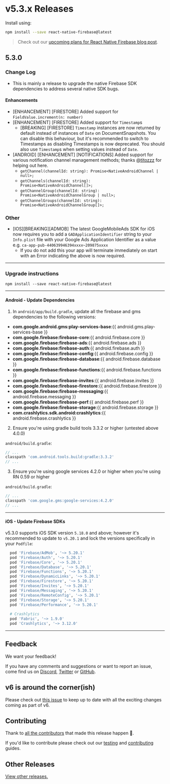 # v5.3.x Releases

Install using:
 
```bash
npm install --save react-native-firebase@latest
```

> Check out our [upcoming plans for React Native Firebase blog post](https://blog.invertase.io/react-native-firebase-2019-7e334ca9bcc6).

## 5.3.0

### Change Log

 - This is mainly a release to upgrade the native Firebase SDK dependencies to address several native SDK bugs.
 
#### Enhancements
 
 - [ENHANCEMENT] [FIRESTORE] Added support for `FieldValue.increment(n: number)`
 - [ENHANCEMENT] [FIRESTORE] Added support for `Timestamp`s
   - [BREAKING] [FIRESTORE] `Timestamp` instances are now returned by default instead of instances of `Date` on DocumentSnapshots. You can disable this behaviour, but it's recommended to switch to Timestamps as disabling Timestamps is now deprecated. You should also use `Timestamp`s when setting values instead of `Date`.
 - [ANDROID] [ENHANCEMENT] [NOTIFICATIONS] Added support for various notification channel management methods; thanks [@titozzz](https://github.com/Titozzz) for helping out here.
   - `getChannel(channelId: string): Promise<NativeAndroidChannel | null>;`
   - `getChannels(channelId: string): Promise<NativeAndroidChannel[]>;`
   - `getChannelGroup(channelId: string): Promise<NativeAndroidChannelGroup | null>;`
   - `getChannelGroups(channelId: string): Promise<NativeAndroidChannelGroup[]>;`
   
### Other

 - [IOS][BREAKING][ADMOB] The latest GoogleMobileAds SDK for iOS now requires you to add a `GADApplicationIdentifier` string to your `Info.plist` file with your Google Ads Application Identifier as a value e.g. `ca-app-pub-440639946394xxxx~209875xxxx` 
   - If you do not add this your app will terminate immediately on start with an Error indicating the above is now required.

 
----

### Upgrade instructions

```
npm install --save react-native-firebase@latest
```

----

#### Android - Update Dependencies

1) In `android/app/build.gradle`, update all the firebase and gms dependencies to the following versions:

- **com.google.android.gms:play-services-base**:{{ android.gms.play-services-base }}
- **com.google.firebase:firebase-core**:{{ android.firebase.core }}
- **com.google.firebase:firebase-ads**:{{ android.firebase.ads }}
- **com.google.firebase:firebase-auth**:{{ android.firebase.auth }}
- **com.google.firebase:firebase-config**:{{ android.firebase.config }}
- **com.google.firebase:firebase-database**:{{ android.firebase.database }}
- **com.google.firebase:firebase-functions**:{{ android.firebase.functions }}
- **com.google.firebase:firebase-invites**:{{ android.firebase.invites }}
- **com.google.firebase:firebase-firestore**:{{ android.firebase.firestore }}
- **com.google.firebase:firebase-messaging**:{{ android.firebase.messaging }}
- **com.google.firebase:firebase-perf**:{{ android.firebase.perf }}
- **com.google.firebase:firebase-storage**:{{ android.firebase.storage }}
- **com.crashlytics.sdk.android:crashlytics**:{{ android.firebase.crashlytics }}

2) Ensure you're using gradle build tools 3.3.2 or higher (untested above 4.0.0)

`android/build.gradle`:

```groovy
// ...
classpath 'com.android.tools.build:gradle:3.3.2'
// ...
```

3) Ensure you're using google services 4.2.0 or higher when you're using RN 0.59 or higher

`android/build.gradle`:

```groovy
// ...
classpath 'com.google.gms:google-services:4.2.0'
// ...
```
----

#### iOS - Update Firebase SDKs

v5.3.0 supports iOS SDK version `5.18.0` and above; however it's recommended to update to `v5.20.1` and lock the versions specifically in your `Podfile`:

```ruby
  pod 'Firebase/AdMob', '~> 5.20.1'
  pod 'Firebase/Auth', '~> 5.20.1'
  pod 'Firebase/Core', '~> 5.20.1'
  pod 'Firebase/Database', '~> 5.20.1'
  pod 'Firebase/Functions', '~> 5.20.1'
  pod 'Firebase/DynamicLinks', '~> 5.20.1'
  pod 'Firebase/Firestore', '~> 5.20.1'
  pod 'Firebase/Invites', '~> 5.20.1'
  pod 'Firebase/Messaging', '~> 5.20.1'
  pod 'Firebase/RemoteConfig', '~> 5.20.1'
  pod 'Firebase/Storage', '~> 5.20.1'
  pod 'Firebase/Performance', '~> 5.20.1'
  
  # Crashlytics
  pod 'Fabric', '~> 1.9.0'
  pod 'Crashlytics', '~> 3.12.0'
```

----

## Feedback

We want your feedback!

If you have any comments and suggestions or want to report an issue, come find us on [Discord](https://discord.gg/C9aK28N), [Twitter](https://twitter.com/rnfirebase) or [GitHub](https://github.com/invertase/react-native-firebase).

## v6 is around the corner(ish)

Please check out [this issue](https://github.com/invertase/react-native-firebase/issues/2025) to keep up to date with all the exciting changes coming as part of v6.

## Contributing

Thank to [all the contributors](https://github.com/invertase/react-native-firebase/graphs/contributors?from=2018-06-28&to=2020-01-01&type=c) that made this release happen 💛. 

If you'd like to contribute please check out our [testing](https://rnfirebase.io/docs/v5.x.x/testing) and [contributing](https://rnfirebase.io/docs/v5.x.x/contributing) guides.

## Other Releases
        
[View other releases.](/docs/v5.x.x/release-notes)

